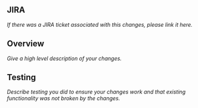 ## JIRA
_If there was a JIRA ticket associated with this changes, please link it here._

## Overview
_Give a high level description of your changes._

## Testing
_Describe testing you did to ensure your changes work and that existing functionality was not broken by the changes._
